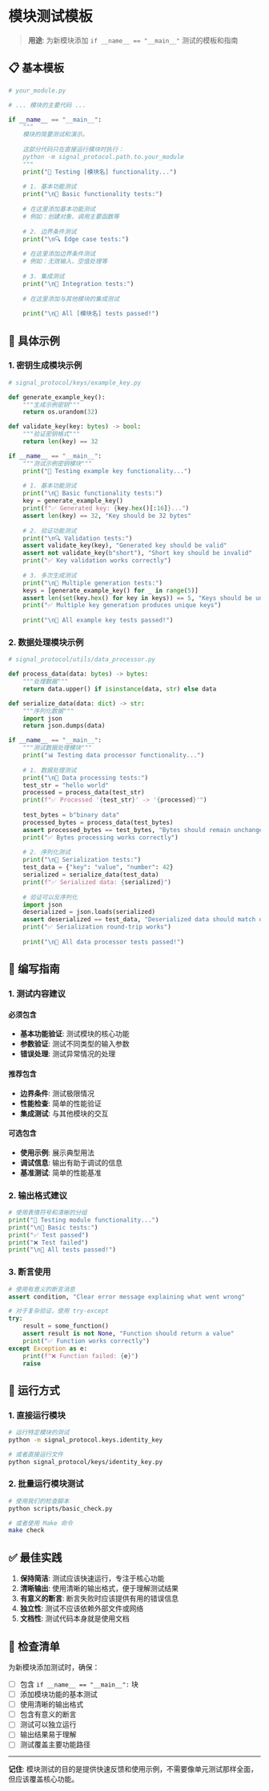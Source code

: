 # 模块测试模板

> **用途**: 为新模块添加 `if __name__ == "__main__"` 测试的模板和指南

## 📋 基本模板

```python
# your_module.py

# ... 模块的主要代码 ...

if __name__ == "__main__":
    """
    模块的简要测试和演示。
    
    这部分代码只在直接运行模块时执行：
    python -m signal_protocol.path.to.your_module
    """
    print("🧪 Testing [模块名] functionality...")
    
    # 1. 基本功能测试
    print("\n📝 Basic functionality tests:")
    
    # 在这里添加基本功能测试
    # 例如：创建对象、调用主要函数等
    
    # 2. 边界条件测试
    print("\n🔍 Edge case tests:")
    
    # 在这里添加边界条件测试
    # 例如：无效输入、空值处理等
    
    # 3. 集成测试
    print("\n🔗 Integration tests:")
    
    # 在这里添加与其他模块的集成测试
    
    print("\n🎉 All [模块名] tests passed!")
```

## 🎯 具体示例

### 1. 密钥生成模块示例

```python
# signal_protocol/keys/example_key.py

def generate_example_key():
    """生成示例密钥"""
    return os.urandom(32)

def validate_key(key: bytes) -> bool:
    """验证密钥格式"""
    return len(key) == 32

if __name__ == "__main__":
    """测试示例密钥模块"""
    print("🔑 Testing example key functionality...")
    
    # 1. 基本功能测试
    print("\n📝 Basic functionality tests:")
    key = generate_example_key()
    print(f"✅ Generated key: {key.hex()[:16]}...")
    assert len(key) == 32, "Key should be 32 bytes"
    
    # 2. 验证功能测试
    print("\n🔍 Validation tests:")
    assert validate_key(key), "Generated key should be valid"
    assert not validate_key(b"short"), "Short key should be invalid"
    print("✅ Key validation works correctly")
    
    # 3. 多次生成测试
    print("\n🔄 Multiple generation tests:")
    keys = [generate_example_key() for _ in range(5)]
    assert len(set(key.hex() for key in keys)) == 5, "Keys should be unique"
    print("✅ Multiple key generation produces unique keys")
    
    print("\n🎉 All example key tests passed!")
```

### 2. 数据处理模块示例

```python
# signal_protocol/utils/data_processor.py

def process_data(data: bytes) -> bytes:
    """处理数据"""
    return data.upper() if isinstance(data, str) else data

def serialize_data(data: dict) -> str:
    """序列化数据"""
    import json
    return json.dumps(data)

if __name__ == "__main__":
    """测试数据处理模块"""
    print("📊 Testing data processor functionality...")
    
    # 1. 数据处理测试
    print("\n📝 Data processing tests:")
    test_str = "hello world"
    processed = process_data(test_str)
    print(f"✅ Processed '{test_str}' -> '{processed}'")
    
    test_bytes = b"binary data"
    processed_bytes = process_data(test_bytes)
    assert processed_bytes == test_bytes, "Bytes should remain unchanged"
    print("✅ Bytes processing works correctly")
    
    # 2. 序列化测试
    print("\n💾 Serialization tests:")
    test_data = {"key": "value", "number": 42}
    serialized = serialize_data(test_data)
    print(f"✅ Serialized data: {serialized}")
    
    # 验证可以反序列化
    import json
    deserialized = json.loads(serialized)
    assert deserialized == test_data, "Deserialized data should match original"
    print("✅ Serialization round-trip works")
    
    print("\n🎉 All data processor tests passed!")
```

## 📝 编写指南

### 1. 测试内容建议

#### 必须包含
- **基本功能验证**: 测试模块的核心功能
- **参数验证**: 测试不同类型的输入参数
- **错误处理**: 测试异常情况的处理

#### 推荐包含
- **边界条件**: 测试极限情况
- **性能检查**: 简单的性能验证
- **集成测试**: 与其他模块的交互

#### 可选包含
- **使用示例**: 展示典型用法
- **调试信息**: 输出有助于调试的信息
- **基准测试**: 简单的性能基准

### 2. 输出格式建议

```python
# 使用表情符号和清晰的分组
print("🧪 Testing module functionality...")
print("\n📝 Basic tests:")
print("✅ Test passed")
print("❌ Test failed")
print("\n🎉 All tests passed!")
```

### 3. 断言使用

```python
# 使用有意义的断言消息
assert condition, "Clear error message explaining what went wrong"

# 对于复杂验证，使用 try-except
try:
    result = some_function()
    assert result is not None, "Function should return a value"
    print("✅ Function works correctly")
except Exception as e:
    print(f"❌ Function failed: {e}")
    raise
```

## 🔧 运行方式

### 1. 直接运行模块
```bash
# 运行特定模块的测试
python -m signal_protocol.keys.identity_key

# 或者直接运行文件
python signal_protocol/keys/identity_key.py
```

### 2. 批量运行模块测试
```bash
# 使用我们的检查脚本
python scripts/basic_check.py

# 或者使用 Make 命令
make check
```

## ✅ 最佳实践

1. **保持简洁**: 测试应该快速运行，专注于核心功能
2. **清晰输出**: 使用清晰的输出格式，便于理解测试结果
3. **有意义的断言**: 断言失败时应该提供有用的错误信息
4. **独立性**: 测试不应该依赖外部文件或网络
5. **文档性**: 测试代码本身就是使用文档

## 🎯 检查清单

为新模块添加测试时，确保：

- [ ] 包含 `if __name__ == "__main__":` 块
- [ ] 添加模块功能的基本测试
- [ ] 使用清晰的输出格式
- [ ] 包含有意义的断言
- [ ] 测试可以独立运行
- [ ] 输出结果易于理解
- [ ] 测试覆盖主要功能路径

---

**记住**: 模块测试的目的是提供快速反馈和使用示例，不需要像单元测试那样全面，但应该覆盖核心功能。
